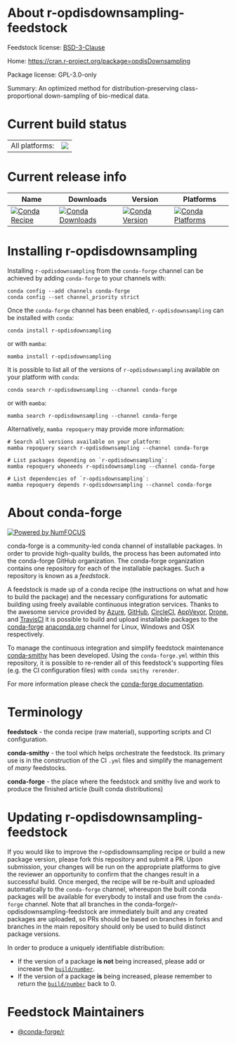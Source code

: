 About r-opdisdownsampling-feedstock
===================================

Feedstock license: [BSD-3-Clause](https://github.com/conda-forge/r-opdisdownsampling-feedstock/blob/main/LICENSE.txt)

Home: https://cran.r-project.org/package=opdisDownsampling

Package license: GPL-3.0-only

Summary: An optimized method for distribution-preserving class-proportional down-sampling of bio-medical data.

Current build status
====================


<table><tr><td>All platforms:</td>
    <td>
      <a href="https://dev.azure.com/conda-forge/feedstock-builds/_build/latest?definitionId=18548&branchName=main">
        <img src="https://dev.azure.com/conda-forge/feedstock-builds/_apis/build/status/r-opdisdownsampling-feedstock?branchName=main">
      </a>
    </td>
  </tr>
</table>

Current release info
====================

| Name | Downloads | Version | Platforms |
| --- | --- | --- | --- |
| [![Conda Recipe](https://img.shields.io/badge/recipe-r--opdisdownsampling-green.svg)](https://anaconda.org/conda-forge/r-opdisdownsampling) | [![Conda Downloads](https://img.shields.io/conda/dn/conda-forge/r-opdisdownsampling.svg)](https://anaconda.org/conda-forge/r-opdisdownsampling) | [![Conda Version](https://img.shields.io/conda/vn/conda-forge/r-opdisdownsampling.svg)](https://anaconda.org/conda-forge/r-opdisdownsampling) | [![Conda Platforms](https://img.shields.io/conda/pn/conda-forge/r-opdisdownsampling.svg)](https://anaconda.org/conda-forge/r-opdisdownsampling) |

Installing r-opdisdownsampling
==============================

Installing `r-opdisdownsampling` from the `conda-forge` channel can be achieved by adding `conda-forge` to your channels with:

```
conda config --add channels conda-forge
conda config --set channel_priority strict
```

Once the `conda-forge` channel has been enabled, `r-opdisdownsampling` can be installed with `conda`:

```
conda install r-opdisdownsampling
```

or with `mamba`:

```
mamba install r-opdisdownsampling
```

It is possible to list all of the versions of `r-opdisdownsampling` available on your platform with `conda`:

```
conda search r-opdisdownsampling --channel conda-forge
```

or with `mamba`:

```
mamba search r-opdisdownsampling --channel conda-forge
```

Alternatively, `mamba repoquery` may provide more information:

```
# Search all versions available on your platform:
mamba repoquery search r-opdisdownsampling --channel conda-forge

# List packages depending on `r-opdisdownsampling`:
mamba repoquery whoneeds r-opdisdownsampling --channel conda-forge

# List dependencies of `r-opdisdownsampling`:
mamba repoquery depends r-opdisdownsampling --channel conda-forge
```


About conda-forge
=================

[![Powered by
NumFOCUS](https://img.shields.io/badge/powered%20by-NumFOCUS-orange.svg?style=flat&colorA=E1523D&colorB=007D8A)](https://numfocus.org)

conda-forge is a community-led conda channel of installable packages.
In order to provide high-quality builds, the process has been automated into the
conda-forge GitHub organization. The conda-forge organization contains one repository
for each of the installable packages. Such a repository is known as a *feedstock*.

A feedstock is made up of a conda recipe (the instructions on what and how to build
the package) and the necessary configurations for automatic building using freely
available continuous integration services. Thanks to the awesome service provided by
[Azure](https://azure.microsoft.com/en-us/services/devops/), [GitHub](https://github.com/),
[CircleCI](https://circleci.com/), [AppVeyor](https://www.appveyor.com/),
[Drone](https://cloud.drone.io/welcome), and [TravisCI](https://travis-ci.com/)
it is possible to build and upload installable packages to the
[conda-forge](https://anaconda.org/conda-forge) [anaconda.org](https://anaconda.org/)
channel for Linux, Windows and OSX respectively.

To manage the continuous integration and simplify feedstock maintenance
[conda-smithy](https://github.com/conda-forge/conda-smithy) has been developed.
Using the ``conda-forge.yml`` within this repository, it is possible to re-render all of
this feedstock's supporting files (e.g. the CI configuration files) with ``conda smithy rerender``.

For more information please check the [conda-forge documentation](https://conda-forge.org/docs/).

Terminology
===========

**feedstock** - the conda recipe (raw material), supporting scripts and CI configuration.

**conda-smithy** - the tool which helps orchestrate the feedstock.
                   Its primary use is in the construction of the CI ``.yml`` files
                   and simplify the management of *many* feedstocks.

**conda-forge** - the place where the feedstock and smithy live and work to
                  produce the finished article (built conda distributions)


Updating r-opdisdownsampling-feedstock
======================================

If you would like to improve the r-opdisdownsampling recipe or build a new
package version, please fork this repository and submit a PR. Upon submission,
your changes will be run on the appropriate platforms to give the reviewer an
opportunity to confirm that the changes result in a successful build. Once
merged, the recipe will be re-built and uploaded automatically to the
`conda-forge` channel, whereupon the built conda packages will be available for
everybody to install and use from the `conda-forge` channel.
Note that all branches in the conda-forge/r-opdisdownsampling-feedstock are
immediately built and any created packages are uploaded, so PRs should be based
on branches in forks and branches in the main repository should only be used to
build distinct package versions.

In order to produce a uniquely identifiable distribution:
 * If the version of a package **is not** being increased, please add or increase
   the [``build/number``](https://docs.conda.io/projects/conda-build/en/latest/resources/define-metadata.html#build-number-and-string).
 * If the version of a package **is** being increased, please remember to return
   the [``build/number``](https://docs.conda.io/projects/conda-build/en/latest/resources/define-metadata.html#build-number-and-string)
   back to 0.

Feedstock Maintainers
=====================

* [@conda-forge/r](https://github.com/orgs/conda-forge/teams/r/)

